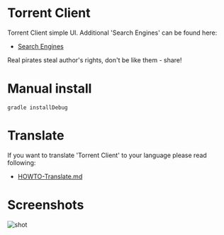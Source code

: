 # Torrent Client

Torrent Client simple UI. Additional 'Search Engines' can be found here:

* [Search Engines](https://axet.gitlab.io/android-torrent-client/)

Real pirates steal author's rights, don't be like them - share!

# Manual install

    gradle installDebug

# Translate

If you want to translate 'Torrent Client' to your language  please read following:

  * [HOWTO-Translate.md](/docs/HOWTO-Translate.md)

# Screenshots

![shot](/docs/shot.png)
